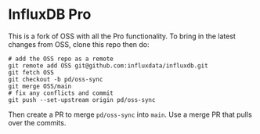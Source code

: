 # InfluxDB Pro
This is a fork of OSS with all the Pro functionality. To bring in the latest changes from OSS, clone this repo then do:

```
# add the OSS repo as a remote
git remote add OSS git@github.com:influxdata/influxdb.git
git fetch OSS
git checkout -b pd/oss-sync
git merge OSS/main
# fix any conflicts and commit
git push --set-upstream origin pd/oss-sync
```

Then create a PR to merge `pd/oss-sync` into `main`. Use a merge PR that pulls over the commits.
